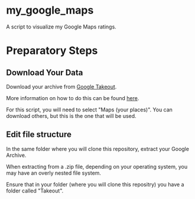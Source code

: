 # my_google_maps
A script to visualize my Google Maps ratings.

# Preparatory Steps

## Download Your Data
Download your archive from [Google Takeout](https://takeout.google.com/).

More information on how to do this can be found [here](https://support.google.com/accounts/answer/3024190?hl=en).

For this script, you will need to select "Maps (your places)". You can download others, but this is the one that will be used.


## Edit file structure
In the same folder where you will clone this repository, extract your Google Archive.

When extracting from a .zip file, depending on your operating system, you may have an overly nested file system. 

Ensure that in your folder (where you will clone this repositry) you have a folder called "Takeout".
